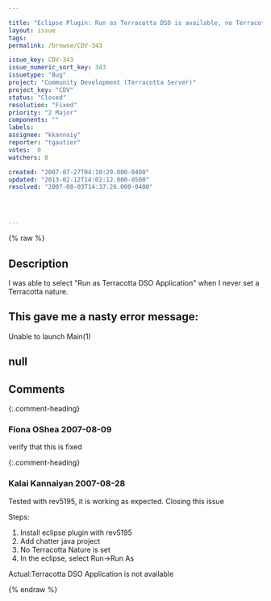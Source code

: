 ```yaml
---

title: "Eclipse Plugin: Run as Terracotta DSO is available, no Terracotta nature set"
layout: issue
tags: 
permalink: /browse/CDV-343

issue_key: CDV-343
issue_numeric_sort_key: 343
issuetype: "Bug"
project: "Community Development (Terracotta Server)"
project_key: "CDV"
status: "Closed"
resolution: "Fixed"
priority: "2 Major"
components: ""
labels: 
assignee: "kkannaiy"
reporter: "tgautier"
votes:  0
watchers: 0

created: "2007-07-27T04:10:29.000-0400"
updated: "2013-02-12T14:02:12.000-0500"
resolved: "2007-08-03T14:37:26.000-0400"




---
```


{% raw %}

## Description

<div markdown="1" class="description">

I was able to select "Run as Terracotta DSO Application" when I never set a Terracotta nature.

This gave me a nasty error message:
----------------
Unable to launch Main(1)

null
----------------

</div>

## Comments


{:.comment-heading}
### **Fiona OShea** <span class="date">2007-08-09</span>

<div markdown="1" class="comment">

verify that this is fixed

</div>


{:.comment-heading}
### **Kalai Kannaiyan** <span class="date">2007-08-28</span>

<div markdown="1" class="comment">

Tested with rev5195, it is working as expected. Closing this issue

Steps:
1. Install eclipse plugin with rev5195
2. Add chatter java project 
3. No Terracotta Nature is set
4. In the eclipse, select Run->Run As 

Actual:Terracotta DSO Application is not available

</div>



{% endraw %}

